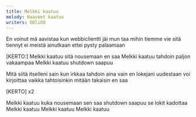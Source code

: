 ```yaml
---
title: Melkki kaatuu
melody: Haaveet kaatuu
writers: OOliOO
---
```

En voinut mä aavistaa
kun webbiclientti jäi mun taa
mihin tiemme vie
sitä tiennyt ei
meistä ainutkaan
ettei pysty palaamaan

[KERTO:]
Melkki kaatuu
sitä nousemaan en saa
Melkki kaatuu
tahdoin paljon vakaampaa
Melkki kaatuu
shutdown saapuu

Mitä siitä itselleni sain
kun irkkaa tahdoin aina vain
en lokejani uudestaan
voi kirjoittaa
vaikka tahtoisinkin
mitään takaisin en saa

[KERTO] x2

Melkki kaatuu
kuka nousemaan sen saa
shutdown saapuu
se lokit kadottaa
Melkki kaatuu
Melkki kaatuu
Melkki kaatuu
